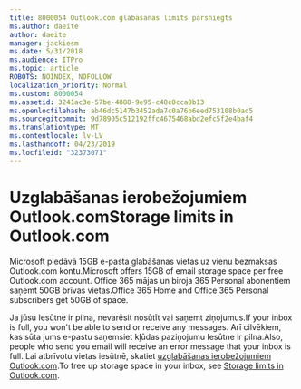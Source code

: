 ```yaml
---
title: 8000054 Outlook.com glabāšanas limits pārsniegts
ms.author: daeite
author: daeite
manager: jackiesm
ms.date: 5/31/2018
ms.audience: ITPro
ms.topic: article
ROBOTS: NOINDEX, NOFOLLOW
localization_priority: Normal
ms.custom: 8000054
ms.assetid: 3241ac3e-57be-4888-9e95-c48c0cca8b13
ms.openlocfilehash: ab46dc5147b3452ada7c0a76b6eed753108b0ad5
ms.sourcegitcommit: 9d78905c512192ffc4675468abd2efc5f2e4baf4
ms.translationtype: MT
ms.contentlocale: lv-LV
ms.lasthandoff: 04/23/2019
ms.locfileid: "32373071"
---
```

# <a name="storage-limits-in-outlookcom"></a><span data-ttu-id="7f3bb-102">Uzglabāšanas ierobežojumiem Outlook.com</span><span class="sxs-lookup"><span data-stu-id="7f3bb-102">Storage limits in Outlook.com</span></span>

<span data-ttu-id="7f3bb-103">Microsoft piedāvā 15GB e-pasta glabāšanas vietas uz vienu bezmaksas Outlook.com kontu.</span><span class="sxs-lookup"><span data-stu-id="7f3bb-103">Microsoft offers 15GB of email storage space per free Outlook.com account.</span></span> <span data-ttu-id="7f3bb-104">Office 365 mājas un biroja 365 Personal abonentiem saņemt 50GB brīvas vietas.</span><span class="sxs-lookup"><span data-stu-id="7f3bb-104">Office 365 Home and Office 365 Personal subscribers get 50GB of space.</span></span>
  
<span data-ttu-id="7f3bb-105">Ja jūsu Iesūtne ir pilna, nevarēsit nosūtīt vai saņemt ziņojumus.</span><span class="sxs-lookup"><span data-stu-id="7f3bb-105">If your inbox is full, you won't be able to send or receive any messages.</span></span> <span data-ttu-id="7f3bb-106">Arī cilvēkiem, kas sūta jums e-pastu saņemsiet kļūdas paziņojumu Iesūtne ir pilna.</span><span class="sxs-lookup"><span data-stu-id="7f3bb-106">Also, people who send you email will receive an error message that your inbox is full.</span></span> <span data-ttu-id="7f3bb-107">Lai atbrīvotu vietas iesūtnē, skatiet [uzglabāšanas ierobežojumiem Outlook.com](https://go.microsoft.com/fwlink/p/?linkid=2001900&amp;clcid=0x409).</span><span class="sxs-lookup"><span data-stu-id="7f3bb-107">To free up storage space in your inbox, see [Storage limits in Outlook.com](https://go.microsoft.com/fwlink/p/?linkid=2001900&amp;clcid=0x409).</span></span>
  

